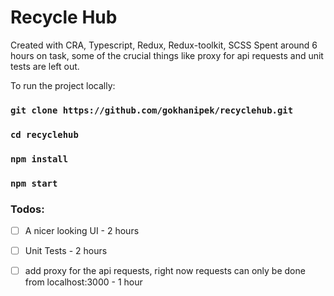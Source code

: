 # Recycle Hub

Created with CRA, Typescript, Redux, Redux-toolkit, SCSS
Spent around 6 hours on task, some of the crucial things like proxy for api requests and unit tests are left out.

To run the project locally:
### `git clone https://github.com/gokhanipek/recyclehub.git`
### `cd recyclehub`

### `npm install`
### `npm start`

### Todos:
- [ ] A nicer looking UI - 2 hours
- [ ] Unit Tests - 2 hours
- [ ] add proxy for the api requests, right now requests can only be done from localhost:3000 - 1 hour

